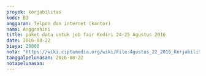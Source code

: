 ```yaml
---
proyek: kerjabilitas
kode: B3
anggaran: Telpon dan internet (kantor)
nama: Anggrahini
title: paket data untuk job fair Kediri 24-25 Agustus 2016
date: 2016-08-22
biaya: 28000
nota: "https://wiki.ciptamedia.org/wiki/File:Agustus_22_2016_Kerjabilitas_B3_paket_data_job_fair_kediri_Anggrahini.jpg"
tanggalpelunasan: 2016-08-22
notapelunasan:
---
```

